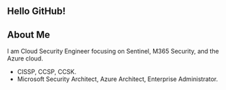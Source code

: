 ## Hello GitHub!

## About Me
I am Cloud Security Engineer focusing on Sentinel, M365 Security, and the Azure cloud.
- CISSP, CCSP, CCSK.
- Microsoft Security Architect, Azure Architect, Enterprise Administrator.
